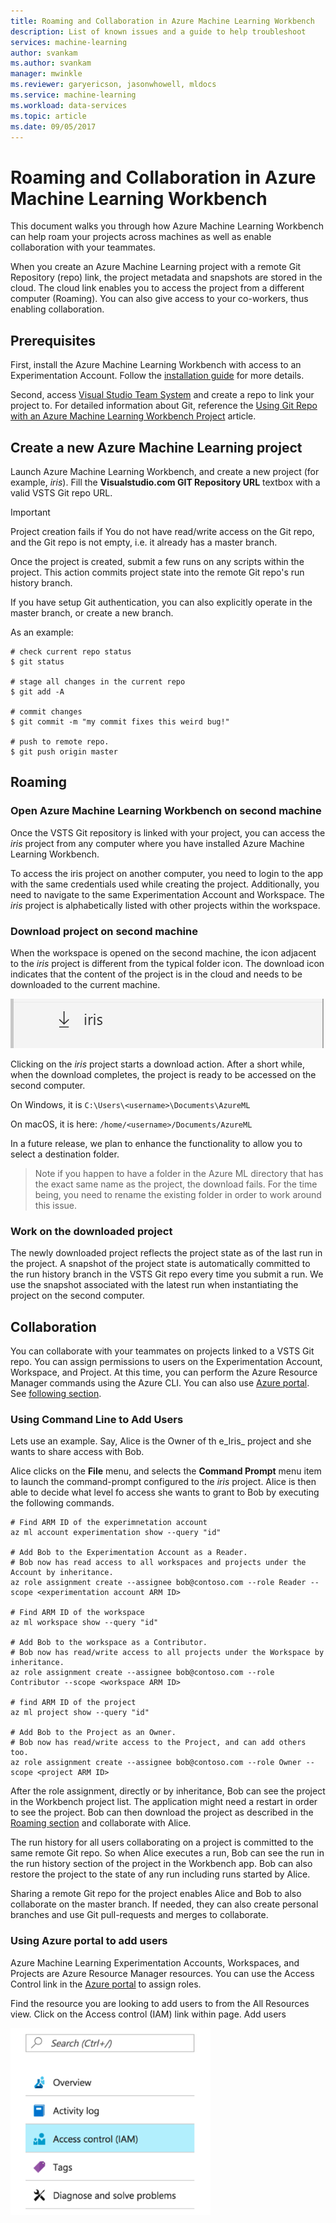 ```yaml
---
title: Roaming and Collaboration in Azure Machine Learning Workbench  | Microsoft Docs
description: List of known issues and a guide to help troubleshoot 
services: machine-learning
author: svankam
ms.author: svankam
manager: mwinkle
ms.reviewer: garyericson, jasonwhowell, mldocs
ms.service: machine-learning
ms.workload: data-services
ms.topic: article
ms.date: 09/05/2017 
---
```


# Roaming and Collaboration in Azure Machine Learning Workbench
This document walks you through how Azure Machine Learning Workbench can help roam your projects across machines as well as enable collaboration with your teammates. 

When you create an Azure Machine Learning project with a remote Git Repository (repo) link, the project metadata and snapshots are stored in the cloud. The cloud link enables you to access the project from a different computer (Roaming). You can also give access to your co-workers, thus enabling collaboration. 

## Prerequisites
First, install the Azure Machine Learning Workbench with access to an Experimentation Account. Follow the [installation guide](quick-start-installation.md) for more details.

Second, access [Visual Studio Team System](https://www.visualstudio.com) and create a repo to link your project to. For detailed information about Git, reference the [Using Git Repo with an Azure Machine Learning Workbench Project](using-git-ml-project.md) article.

## Create a new Azure Machine Learning project
Launch Azure Machine Learning Workbench, and create a new project (for example, _iris_). Fill the **Visualstudio.com GIT Repository URL** textbox with a valid VSTS Git repo URL. 
>[!IMPORTANT]
>Project creation fails if You do not have read/write access on the Git repo, and the Git repo is not empty, i.e. it already has a master branch.

Once the project is created, submit a few runs on any scripts within the project. This action commits project state into the remote Git repo's run history branch. 

If you have setup Git authentication, you can also explicitly operate in the master branch, or create a new branch. 

As an example: 
```
# check current repo status
$ git status

# stage all changes in the current repo
$ git add -A

# commit changes
$ git commit -m "my commit fixes this weird bug!"

# push to remote repo.
$ git push origin master
```

## Roaming
<a name="roaming"></a>

### Open Azure Machine Learning Workbench on second machine
Once the VSTS Git repository is linked with your project, you can access the _iris_ project from any computer where you have installed Azure Machine Learning Workbench. 

To access the iris project on another computer, you need to login to the app with the same credentials used while creating the project. Additionally, you need to navigate to the same Experimentation Account and Workspace. The _iris_ project is alphabetically listed with other projects within the workspace. 

### Download project on second machine
When the workspace is opened on the second machine, the icon adjacent to the _iris_ project is different from the typical folder icon. The download icon indicates that the content of the project is in the cloud and needs to be downloaded to the current machine. 

![create project](./media/roaming-and-collaboration/downloadable-project.png)

Clicking on the _iris_ project starts a download action. After a short while, when the download completes, the project is ready to be accessed on the second computer. 

On Windows, it is `C:\Users\<username>\Documents\AzureML`

On macOS, it is here: `/home/<username>/Documents/AzureML`

In a future release, we plan to enhance the functionality to allow you to select a destination folder. 

>Note if you happen to have a folder in the Azure ML directory that has the exact same name as the project, the download fails. For the time being, you need to rename the existing folder in order to work around this issue.


### Work on the downloaded project 
The newly downloaded project reflects the project state as of the last run in the project. A snapshot of the project state is automatically committed to the run history branch in the VSTS Git repo every time you submit a run. We use the snapshot associated with the latest run when instantiating the project on the second computer. 
 

## Collaboration
You can collaborate with your teammates on projects linked to a VSTS Git repo. You can assign permissions to users on the Experimentation Account, Workspace, and Project. At this time, you can perform the Azure Resource Manager commands using the Azure CLI. You can also use [Azure portal](https://portal.azure.com). See [following section](#portal).    

### Using Command Line to Add Users
Lets use an example. Say, Alice is the Owner of th e_Iris_ project and she wants to share access with Bob. 

Alice clicks on the **File** menu, and selects the **Command Prompt** menu item to launch the command-prompt configured to the _iris_ project. Alice is then able to decide what level fo access she wants to grant to Bob by executing the following commands.  

```azurecli
# Find ARM ID of the experimnetation account
az ml account experimentation show --query "id"

# Add Bob to the Experimentation Account as a Reader.
# Bob now has read access to all workspaces and projects under the Account by inheritance.
az role assignment create --assignee bob@contoso.com --role Reader --scope <experimentation account ARM ID>

# Find ARM ID of the workspace
az ml workspace show --query "id"

# Add Bob to the workspace as a Contributor.
# Bob now has read/write access to all projects under the Workspace by inheritance.
az role assignment create --assignee bob@contoso.com --role Contributor --scope <workspace ARM ID>

# find ARM ID of the project 
az ml project show --query "id"

# Add Bob to the Project as an Owner.
# Bob now has read/write access to the Project, and can add others too.
az role assignment create --assignee bob@contoso.com --role Owner --scope <project ARM ID>
```

After the role assignment, directly or by inheritance, Bob can see the project in the Workbench project list. The application might need a restart in order to see the project. Bob can then download the project as described in the [Roaming section](#roaming) and collaborate with Alice. 

The run history for all users collaborating on a project is committed to the same remote Git repo. So when Alice executes a run, Bob can see the run in the run history section of the project in the Workbench app. Bob can also restore the project to the state of any run including runs started by Alice. 

Sharing a remote Git repo for the project enables Alice and Bob to also collaborate on the master branch. If needed, they can also create personal branches and use Git pull-requests and merges to collaborate. 

### Using Azure portal to add users
<a name="portal"></a>

Azure Machine Learning Experimentation Accounts, Workspaces, and Projects are Azure Resource Manager resources. You can use the Access Control link in the [Azure portal](https://portal.azure.com) to assign roles. 

Find the resource you are looking to add users to from the All Resources view. Click on the Access control (IAM) link within page. Add users 

<img src="./media/roaming-and-collaboration/iam.png" width="320px">

